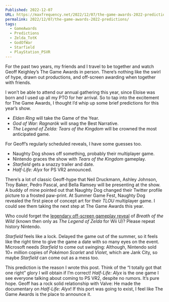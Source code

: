 ```yaml
---
Published: 2022-12-07
URL: https://maxfrequency.net/2022/12/07/the-game-awards-2022-predictions/
permalink: 2022/12/07/the-game-awards-2022-predictions/
tags:
  - GameAwards
  - Predictions
  - Zelda_TotK
  - GodOfWar
  - Starfield
  - PlayStation_PSVR
---
```

For the past two years, my friends and I travel to be together and watch Geoff Keighley’s The Game Awards in person. There’s nothing like the swirl of hype, drawn out productions, and off-screen awarding when together with friends.

I won’t be able to attend our annual gathering this year, since Eloise was born and I used up all my PTO for her arrival. So to tap into the excitement for The Game Awards, I thought I’d whip up some brief predictions for this year’s show.

- *Elden Ring* will take the Game of the Year.
- *God of War: Ragnarök* will snag the Best Narrative.
- *The Legend of Zelda: Tears of the Kingdom* will be crowned the most anticipated game.

For Geoff’s regularly scheduled reveals, I have some guesses too.

- Naughty Dog shows off something, probably their multiplayer game.
- Nintendo graces the show with *Tears of the Kingdom* gameplay.
- *Starfield* gets a snazzy trailer and date.
- *Half-Life: Alyx* for PS VR2 announced.

There’s a lot of classic Geoff-hype that Neil Druckmann, Ashley Johnson, Troy Baker, Pedro Pascal, and Bella Ramsey will be presenting at the show. A buddy of mine pointed out that Naughty Dog changed their Twitter profile picture to a frosted paw-print. At Summer Game Fest, Naughty Dog revealed the first piece of concept art for their *TLOU* multiplayer game. I could see them taking the next step at The Game Awards this year.

Who could forget the [legendary off-screen gameplay reveal](https://youtu.be/SECWlFInyFM) of *Breath of the Wild* (known then only as *The Legend of Zelda* for Wii U)? Please repeat history Nintendo.

*Starfield* feels like a lock. Delayed the game out of the summer, so it feels like the right time to give the game a date with so many eyes on the event. Microsoft needs *Starfield* to come out swinging: Although, Nintendo sold 10+ million copies of *Pokémon Scarlet* and *Violet*, which are Jank City, so maybe *Starfield* can come out as a mess too.

This prediction is the reason I wrote this post. Think of the “I totally got that one right” glory I will obtain if I’m correct! *Half-Life: Alyx* is the one game I see everyone talking about coming to PS VR2, despite no rumors. It’s pure hope. Geoff has a rock solid relationship with Valve: He made the documentary on *Half-Life: Alyx*! If this port was going to exist, I feel like The Game Awards is the place to announce it.